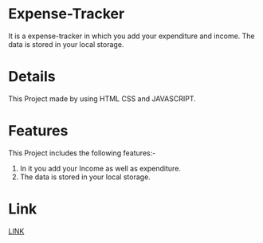 # Expense-Tracker
It is a expense-tracker in which you add your expenditure and income. The data is stored in your local storage. 

# Details
This Project made by using HTML CSS and JAVASCRIPT. 

# Features
This Project includes the following features:-
1. In it you add your Income as well as expenditure.
2. The data is stored in your local storage.

# Link
<a href="https://amit22me.github.io/Expense-Tracker/">LINK</a>
